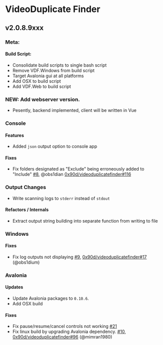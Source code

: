 # VideoDuplicate Finder

## v2.0.8.9xxx

### Meta:

#### Build Script:

* Consolidate build scripts to single bash script
* Remove VDF.Windows from build script
* Target Avalonia gui at all platforms
* Add OSX to build script
* Add VDF.Web to build script

### NEW: Add webserver version.

- Pesently, backend implemented, client will be written in Vue

### Console

#### Features

- Added `json` output option to console app

#### Fixes

- Fix folders designated as "Exclude" being erroneously added to "Include" [#8](https://github.com/matthewstrasiotto/videoduplicatefinder/pull/8), @obs1dian [0x90d/videoduplicatefinder#116](https://github.com/0x90d/videoduplicatefinder/pull/116) 

### Output Changes

- Write scanning logs to `stderr` instead of `stdout` 

#### Refactors / Internals

- Extract output string building into separate function from writing to file
### Windows

#### Fixes

- Fix log outputs not displaying [#9](https://github.com/matthewstrasiotto/videoduplicatefinder/pull/9), [0x90d/videoduplicatefinder#17](https://github.com/0x90d/videoduplicatefinder/pull/117) (@obs1dium)

### Avalonia

#### Updates

* Update Avalonia packages to `0.10.6`.
* Add OSX build

#### Fixes

- Fix pause/resume/cancel controls not working [#21](https://github.com/matthewstrasiotto/videoduplicatefinder/issues/21)
- Fix linux build by upgrading Avalonia dependency. [#10](https://github.com/matthewstrasiotto/videoduplicatefinder/pull/10), [0x90d/videoduplicatefinder#96](https://github.com/0x90d/videoduplicatefinder/pull/96) (@mimran1980)
